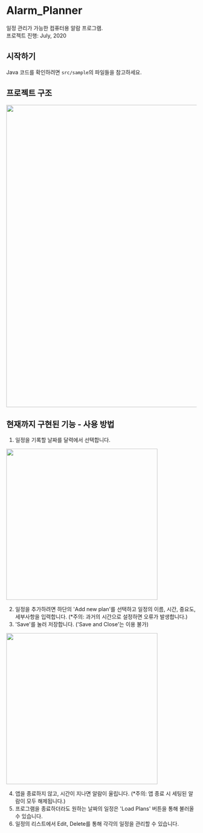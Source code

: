 # Alarm_Planner
일정 관리가 가능한 컴퓨터용 알람 프로그램.  
프로젝트 진행: July, 2020

## 시작하기
Java 코드를 확인하려면 `src/sample`의 파일들을 참고하세요.

## 프로젝트 구조
<p>
<img src=https://user-images.githubusercontent.com/99002885/156883976-0677e6bd-a87b-47c9-b7ea-3965eb75cad8.png height = 800>
</p>
  
## 현재까지 구현된 기능 - 사용 방법
1. 일정을 기록할 날짜를 달력에서 선택합니다.
<p>
<img src=https://user-images.githubusercontent.com/99002885/156886163-792105b5-b28d-435d-b204-30cd789b58e4.PNG height = 400>
</p>

2. 일정을 추가하려면 하단의 'Add new plan'를 선택하고 일정의 이름, 시간, 중요도, 세부사항을 입력합니다. (*주의: 과거의 시간으로 설정하면 오류가 발생합니다.)
3. 'Save'를 눌러 저장합니다. ('Save and Close'는 이용 불가)  
<p>
<img src=https://user-images.githubusercontent.com/99002885/156885808-140d55dc-31d8-42f1-8a2b-23f87558a733.png height = 400>
</p>

4. 앱을 종료하지 않고, 시간이 지나면 알람이 울립니다. (*주의: 앱 종료 시 세팅된 알람이 모두 해제됩니다.)
5. 프로그램을 종료하더라도 원하는 날짜의 일정은 'Load Plans' 버튼을 통해 불러올 수 있습니다. 
6. 일정의 리스트에서 Edit, Delete를 통해 각각의 일정을 관리할 수 있습니다.



